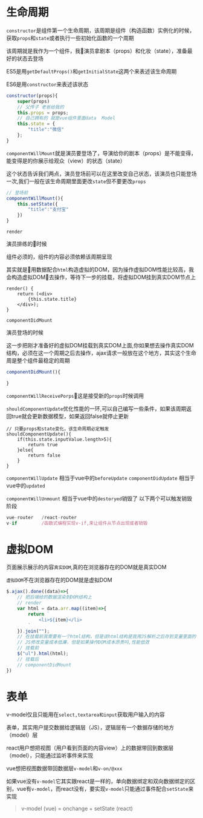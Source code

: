 # 生命周期

`constructor`是组件第一个生命周期，该周期是组件（构造函数）实例化的时候，获取`props`和`state`或者执行一些初始化函数的一个周期

该周期就是我作为一个组件，我演员拿剧本（props）和化妆（state），准备最好的状态去登场

ES5是用`getDefaultProps()`和`getInitialState`这两个来表述该生命周期

ES6是用`constructor`来表述该状态
```js
constructor(props){
    super(props)
    // 父传子 老爸给我的
    this.props = props;
    // 自己拥有的 就是vue组件里面data  Model
    this.state = {
        "title":"微信"
    };
}
```

`componentWillMount`就是演员要登场了，导演给你的剧本（props）是不能变得，能变得是的你展示给观众（view）的状态（state）

这个状态告诉我们两点，演员登场前可以在这里改变自己状态，该演员也只能登场一次,我们一般在该生命周期里面更改`state`但不要更改`props`
```js
// 登场前
componentWillMount(){
    this.setState({
        "title":"支付宝"
    })
}
```

`render`

演员排练的时候

组件必须的，组件的内容必须依赖该周期呈现

其实就是用数据配合`html`构造虚拟的DOM，因为操作虚拟DOM性能比较高，我会构造虚拟DOM去操作，等待下一步的挂载，将虚拟DOM挂到真实DOM节点上
```
render() {
    return (<div>
        {this.state.title}
    </div>);
}
```

`componentDidMount`

演员登场的时候

这一步把刚才准备好的虚拟DOM挂载到真实DOM上面,你如果想去操作真实DOM结构，必须在这一个周期之后去操作，ajax请求一般放在这个地方，其实这个生命周是整个组件最稳定的周期
```js
componentDidMount(){
                
}
```
`componentWillReceivePorps`这是接受新的`props`时候调用

`shouldComponentUpdate`优化性能的一环,可以自己编写一些条件，如果该周期返回true就会更新数据模型，如果返回false就停止更新
```
// 只要props和state变化，该生命周期必定触发
shouldComponentUpdate(){
    if(this.state.inputValue.length>5){
        return true
    }else{
        return false
    }
}
```
`componentWillUpdate` 相当于vue中的`beforeUpdate`
`componentDidUpdate` 相当于vue中的`updated`

`componentWillUnmount` 相当于vue中的`destoryed`销毁了
以下两个可以触发销毁阶段
```js
vue-router   /react-router
v-if         /函数式编程实现v-if,来让组件从节点出现或者销毁
```


# 虚拟DOM

页面展示展示的内容`真实DOM`,真的在浏览器存在的DOM就是真实DOM

`虚拟DOM`不在浏览器存在的DOM就是虚拟DOM

```js
$.ajax().done((data)=>{
    // 把后端给的数据渲染到DOM结构上
    // render
    var html = data.arr.map((item)=>{
        return `
            <li>${item}</li>
        `
    }).join("");
    // 在挂载前我需要有一个html结构，但是该html结构是我用JS解析之后存到变量里面的，html就是虚拟的DOM，挂载前有数据，有虚拟DOM，而虚拟DOM其实用JS配合数据生成的
    // JS修改变量成本低廉，但是如果操作DOM成本昂贵吗,性能低效
    // 挂载前
    $("ul").html(html);
    // 挂载后
    // componentDidMount
})
```

# 表单

v-model仅且只能用在`select,textarea和input`获取用户输入的内容

表单，其实用户提交数据给逻辑层（JS），逻辑层有一个数据存储的地方（model）层

react用户想把视图（用户看到页面的内容view）上的数据带回到数据层（model），只能通过监听事件来实现

vue想把视图数据带回数据层`v-model`和`v-on/@xxx`

如果vue没有`v-model`它其实跟react是一样的，单向数据绑定和双向数据绑定的区别，vue有`v-model`，而react没有，要实现`v-model`只能通过事件配合`setState`来实现


> v-model (vue) = onchange + setState (react)

# 
